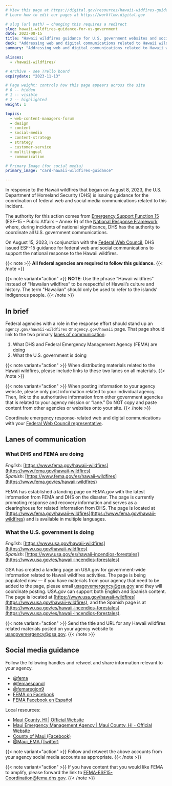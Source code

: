 ```yaml
---
# View this page at https://digital.gov/resources/hawaii-widfires-guidance-for-us-government
# Learn how to edit our pages at https://workflow.digital.gov

# slug (url path) — changing this requires a redirect
slug: hawaii-wildfires-guidance-for-us-government
date: 2023-08-15
title: "Hawaii wildfires guidance for U.S. government websites and social media"
deck: "Addressing web and digital communications related to Hawaii wildfires"
summary: "Addressing web and digital communications related to Hawaii wildfires"

aliases:
  - /hawaii-wildfires/

# Archive - see Trello board
expirydate: "2023-11-13"

# Page weight: controls how this page appears across the site
# 0 -- hidden
# 1 -- visible
# 2 -- highlighted
weight: 1

topics:
  - web-content-managers-forum
  - design
  - content
  - social-media
  - content-strategy
  - strategy
  - customer-service
  - multilingual
  - communication

# Primary Image (for social media)
primary_image: "card-hawaii-wildfires-guidance"

---
```


In response to the Hawaii wildfires that began on August 8, 2023, the U.S. Department of Homeland Security (DHS) is issuing guidance for the coordination of federal web and social media communications related to this incident.

The authority for this action comes from [Emergency Support Function 15](https://www.fema.gov/emergency-managers/national-preparedness/frameworks/response#esf) (ESF-15 - Public Affairs – Annex R) of the [National Response Framework](https://www.fema.gov/emergency-managers/national-preparedness/frameworks/response) where, during incidents of national significance, DHS has the authority to coordinate all U.S. government communications.

On August 15, 2023, in conjunction with the [Federal Web Council](https://digital.gov/resources/federal-web-council/), DHS issued ESF-15 guidance for federal web and social communications to support the national response to the Hawaii wildfires.

{{< note >}} **All federal agencies are required to follow this guidance.** {{< /note >}}

{{< note variant="action" >}}
**NOTE**: Use the phrase “Hawaii wildfires” instead of “Hawaiian wildfires” to be respectful of Hawaii’s culture and history. The term "Hawaiian" should only be used to refer to the islands’ Indigenous people.
{{< /note >}}

## In brief

Federal agencies with a role in the response effort should stand up an `agency.gov/hawaii-wildfires` or `agency.gov/hawaii` page. That page should link to the two primary [lanes of communication](#lanes-of-communication):

1. What DHS and Federal Emergency Management Agency (FEMA) are doing
2. What the U.S. government is doing

{{< note variant="action" >}}
When distributing materials related to the Hawaii wildfires, please include links to these two lanes on all materials.
{{< /note >}}

{{< note variant="action" >}}
When posting information to your agency website, please only post information related to your individual agency. Then, link to the authoritative information from other government agencies that is related to your agency mission or ”lane.” Do NOT copy and paste content from other agencies or websites onto your site.
{{< /note >}}

Coordinate emergency response-related web and digital communications with your [Federal Web Council representative](https://digital.gov/resources/federal-web-council#current-council-members).

## Lanes of communication

### What DHS and FEMA are doing

*English*: [https://www.fema.gov/hawaii-wildfires](https://www.fema.gov/hawaii-wildfires)<br />
*Spanish*: [https://www.fema.gov/es/hawaii-wildfires](https://www.fema.gov/es/hawaii-wildfires)

FEMA has established a landing page on FEMA.gov with the latest information from FEMA and DHS on the disaster. The page is currently promoting response and recovery information and serves as a clearinghouse for related information from DHS. The page is located at [https://www.fema.gov/hawaii-wildfires](https://www.fema.gov/hawaii-wildfires) and is available in multiple languages.

### What the U.S. government is doing

*English*: [https://www.usa.gov/hawaii-wildfires](https://www.usa.gov/hawaii-wildfires) <br />
*Spanish*: [https://www.usa.gov/es/hawaii-incendios-forestales](https://www.usa.gov/es/hawaii-incendios-forestales)

GSA has created a landing page on USA.gov for government-wide information related to Hawaii wildfires activities. The page is being populated now — if you have materials from your agency that need to be added to the page, please email usagovemergency@gsa.gov and they will coordinate posting. USA.gov can support both English and Spanish content. The page is located at [https://www.usa.gov/hawaii-wildfires](https://www.usa.gov/hawaii-wildfires), and the Spanish page is at [https://www.usa.gov/es/hawaii-incendios-forestales](https://www.usa.gov/es/hawaii-incendios-forestales).

{{< note variant="action" >}}
Send the title and URL for any Hawaii wildfires related materials posted on your agency website to usagovemergency@gsa.gov.
{{< /note >}}

## Social media guidance

Follow the following handles and retweet and share information relevant to your agency.

* [@fema](https://www.twitter.com/fema)
* [@femaespanol](https://twitter.com/femaespanol)
* [@femaregion9](https://twitter.com/femaregion9)
* [FEMA on Facebook](https://www.facebook.com/fema)
* [FEMA Facebook en Español](https://www.facebook.com/FEMAespanol/)

Local resources:

* [Maui County, HI | Official Website](https://www.mauicounty.gov/)
* [Maui Emergency Management Agency | Maui County, HI - Official Website](https://www.mauicounty.gov/mema)
* [County of Maui (Facebook)](https://www.facebook.com/countyofmaui)
* [@Maui_EMA (Twitter)](https://twitter.com/Maui_EMA)

{{< note variant="action" >}}
Follow and retweet the above accounts from your agency social media accounts as appropriate.
{{< /note >}}

{{< note variant="action" >}}
If you have content that you would like FEMA to amplify, please forward the link to FEMA-ESF15-Coordination@fema.dhs.gov.
{{< /note >}}
